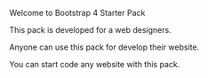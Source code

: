 Welcome to Bootstrap 4 Starter Pack

This pack is developed for a web designers.

Anyone can use this pack for develop their website. 

You can start code any website with this pack.
